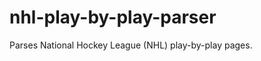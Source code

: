 nhl-play-by-play-parser
=======================

Parses National Hockey League (NHL) play-by-play pages.
